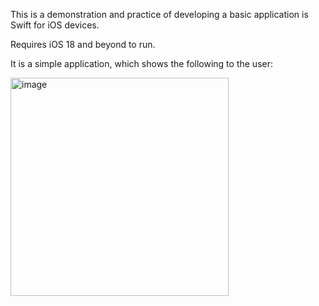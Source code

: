 This is a demonstration and practice of developing a basic application is Swift for iOS devices.

Requires iOS 18 and beyond to run.




It is a simple application, which shows the following to the user:


<img width="349" alt="image" src="https://github.com/user-attachments/assets/9786929a-de26-4ae8-9901-418a558bad17">


